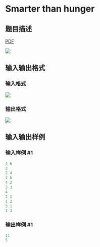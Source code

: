 # Smarter than hunger

## 题目描述

[problemUrl]: https://uva.onlinejudge.org/index.php?option=com_onlinejudge&Itemid=8&category=871&page=show_problem&problem=5090

[PDF](https://uva.onlinejudge.org/external/131/p13179.pdf)

![](https://cdn.luogu.com.cn/upload/vjudge_pic/UVA13179/d1b3b89881511b5d3655b377c951c716b1e787c7.png)

## 输入输出格式

### 输入格式

![](https://cdn.luogu.com.cn/upload/vjudge_pic/UVA13179/3c193d019647a0a2712756ec2fd4caf869970d0d.png)

### 输出格式

![](https://cdn.luogu.com.cn/upload/vjudge_pic/UVA13179/fedb5fd3076a4ceb6f4f43815782f9e8a0cf3d36.png)

## 输入输出样例

### 输入样例 #1

```cpp
4 6
3
2 4
2 6
4 2
3 3
4
2 1
1 2
3 1
1 3
```


### 输出样例 #1

```cpp
11
5
```


